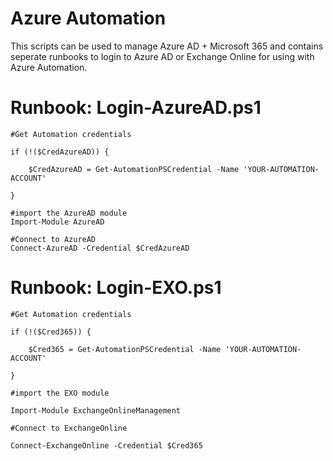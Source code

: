 # Azure Automation
This scripts can be used to manage Azure AD + Microsoft 365 and contains seperate runbooks to login to Azure AD or Exchange Online for using with Azure Automation.

# Runbook: Login-AzureAD.ps1
```
#Get Automation credentials

if (!($CredAzureAD)) {

    $CredAzureAD = Get-AutomationPSCredential -Name 'YOUR-AUTOMATION-ACCOUNT'
    
}

#import the AzureAD module
Import-Module AzureAD

#Connect to AzureAD
Connect-AzureAD -Credential $CredAzureAD
```

# Runbook: Login-EXO.ps1
```
#Get Automation credentials

if (!($Cred365)) {

    $Cred365 = Get-AutomationPSCredential -Name 'YOUR-AUTOMATION-ACCOUNT'
    
}

#import the EXO module

Import-Module ExchangeOnlineManagement

#Connect to ExchangeOnline

Connect-ExchangeOnline -Credential $Cred365
```
